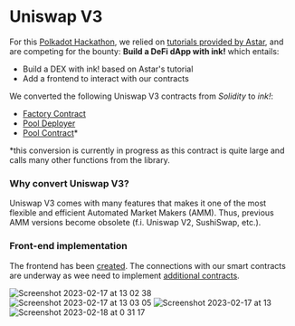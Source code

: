 # Uniswap V3
For this [Polkadot Hackathon](https://www.polkadotglobalseries.com/?utm_source=Discord&utm_medium=socials&utm_campaign=launch), we relied on [tutorials provided by Astar](https://docs.astar.network/docs/build/wasm/from-zero-to-ink-hero/dex/), and are competing for the bounty: **Build a DeFi dApp with ink!** which entails: <br />
- Build a DEX with ink! based on Astar's tutorial
- Add a frontend to interact with our contracts <br />

We converted the following Uniswap V3 contracts from *Solidity* to *ink!*: <br />
- [Factory Contract](https://github.com/Uniswap/v3-core/blob/main/contracts/UniswapV3Factory.sol)
- [Pool Deployer](https://github.com/Uniswap/v3-core/blob/main/contracts/UniswapV3PoolDeployer.sol)
- [Pool Contract](https://github.com/Uniswap/v3-core/blob/main/contracts/UniswapV3Pool.sol)*

\*this conversion is currently in progress as this contract is quite large and calls many other functions from the library.

### Why convert Uniswap V3?
Uniswap V3 comes with many features that makes it one of the most flexible and efficient Automated Market Makers (AMM). Thus, previous AMM versions become obsolete (f.i. Uniswap V2, SushiSwap, etc.).


### Front-end implementation
The frontend has been [created](https://dexfrontend-lilac.vercel.app/). The connections with our smart contracts are underway as wee need to implement [additional contracts](https://github.com/Uniswap/v3-periphery/tree/main/contracts).

![Screenshot 2023-02-17 at 13 02 38](https://user-images.githubusercontent.com/67859510/219695799-4fc4b143-4317-4d25-a468-7e91f236a4d8.png)
![Screenshot 2023-02-17 at 13 03 05](https://user-images.githubusercontent.com/67859510/219695823-1654cf0e-6a38-4f66-ad14-c9e692308b23.png)
![Screenshot 2023-02-17 at 13](https://user-images.githubusercontent.com/67859510/219697023-8405ebba-920a-43bb-92e7-6bba4f907d72.png)
![Screenshot 2023-02-18 at 0 31 17](https://user-images.githubusercontent.com/67859510/219696884-0d9a5019-ce99-4a8f-9b33-88dde15bf1f7.png)
